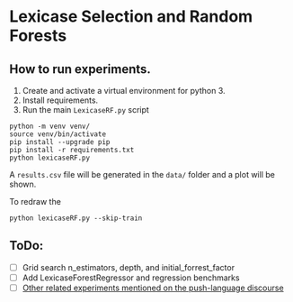 # Lexicase Selection and Random Forests

## How to run experiments.

1. Create and activate a virtual environment for python 3.
2. Install requirements.
3. Run the main `LexicaseRF.py` script

```
python -m venv venv/
source venv/bin/activate
pip install --upgrade pip
pip install -r requirements.txt
python lexicaseRF.py
```

A `results.csv` file will be generated in the `data/` folder and a plot will be shown.

To redraw the

```
python lexicaseRF.py --skip-train
```

## ToDo:

- [ ] Grid search n_estimators, depth, and initial_forrest_factor
- [ ] Add LexicaseForestRegressor and regression benchmarks
- [ ] [Other related experiments mentioned on the push-language discourse](https://push-language.hampshire.edu/t/lexicase-tree-bagging/1185/6?u=erp12)
